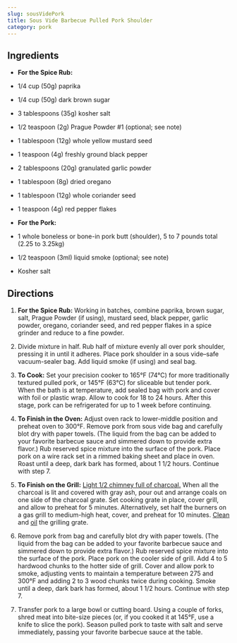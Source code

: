 ```yaml
---
slug: sousVidePork
title: Sous Vide Barbecue Pulled Pork Shoulder
category: pork
---
```


Ingredients
-----------

*   **For the Spice Rub:**
*   1/4 cup (50g) paprika
*   1/4 cup (50g) dark brown sugar
*   3 tablespoons (35g) kosher salt
*   1/2 teaspoon (2g) Prague Powder #1 (optional; see note)
*   1 tablespoon (12g) whole yellow mustard seed
*   1 teaspoon (4g) freshly ground black pepper
*   2 tablespoons (20g) granulated garlic powder
*   1 tablespoon (8g) dried oregano
*   1 tablespoon (12g) whole coriander seed
*   1 teaspoon (4g) red pepper flakes

*   **For the Pork:**
*   1 whole boneless or bone-in pork butt (shoulder), 5 to 7 pounds total (2.25 to 3.25kg)
*   1/2 teaspoon (3ml) liquid smoke (optional; see note)
*   Kosher salt


Directions
----------

1.  **For the Spice Rub:** Working in batches, combine paprika, brown sugar, salt, Prague Powder (if using), mustard seed, black pepper, garlic powder, oregano, coriander seed, and red pepper flakes in a spice grinder and reduce to a fine powder.
    
2.  Divide mixture in half. Rub half of mixture evenly all over pork shoulder, pressing it in until it adheres. Place pork shoulder in a sous vide–safe vacuum-sealer bag. Add liquid smoke (if using) and seal bag.
    
3.  **To Cook:** Set your precision cooker to 165°F (74°C) for more traditionally textured pulled pork, or 145°F (63°C) for sliceable but tender pork. When the bath is at temperature, add sealed bag with pork and cover with foil or plastic wrap. Allow to cook for 18 to 24 hours. After this stage, pork can be refrigerated for up to 1 week before continuing.
    
4.  **To Finish in the Oven:** Adjust oven rack to lower-middle position and preheat oven to 300°F. Remove pork from sous vide bag and carefully blot dry with paper towels. (The liquid from the bag can be added to your favorite barbecue sauce and simmered down to provide extra flavor.) Rub reserved spice mixture into the surface of the pork. Place pork on a wire rack set in a rimmed baking sheet and place in oven. Roast until a deep, dark bark has formed, about 1 1/2 hours. Continue with step 7.
    
5.  **To Finish on the Grill:** [Light 1/2 chimney full of charcoal.](http://www.seriouseats.com/2009/04/grilling-lighting-the-fire-without-lighter-fluid.html) When all the charcoal is lit and covered with gray ash, pour out and arrange coals on one side of the charcoal grate. Set cooking grate in place, cover grill, and allow to preheat for 5 minutes. Alternatively, set half the burners on a gas grill to medium-high heat, cover, and preheat for 10 minutes. [Clean](http://www.seriouseats.com/2010/04/how-to-clean-your-grill-barbecue-oiling-thegrate-charcoal.html#cleaningthegrillgrate) and [oil](http://www.seriouseats.com/2010/04/how-to-clean-your-grill-barbecue-oiling-thegrate-charcoal.html#oilingthegrate) the grilling grate.
    
6.  Remove pork from bag and carefully blot dry with paper towels. (The liquid from the bag can be added to your favorite barbecue sauce and simmered down to provide extra flavor.) Rub reserved spice mixture into the surface of the pork. Place pork on the cooler side of grill. Add 4 to 5 hardwood chunks to the hotter side of grill. Cover and allow pork to smoke, adjusting vents to maintain a temperature between 275 and 300°F and adding 2 to 3 wood chunks twice during cooking. Smoke until a deep, dark bark has formed, about 1 1/2 hours. Continue with step 7.
    
7.  Transfer pork to a large bowl or cutting board. Using a couple of forks, shred meat into bite-size pieces (or, if you cooked it at 145°F, use a knife to slice the pork). Season pulled pork to taste with salt and serve immediately, passing your favorite barbecue sauce at the table.
